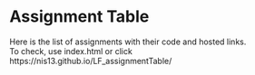 <h1>Assignment Table</h1>
Here is the list of assignments with their code and hosted links.<br>
To check, use index.html or click <br>
https://nis13.github.io/LF_assignmentTable/
